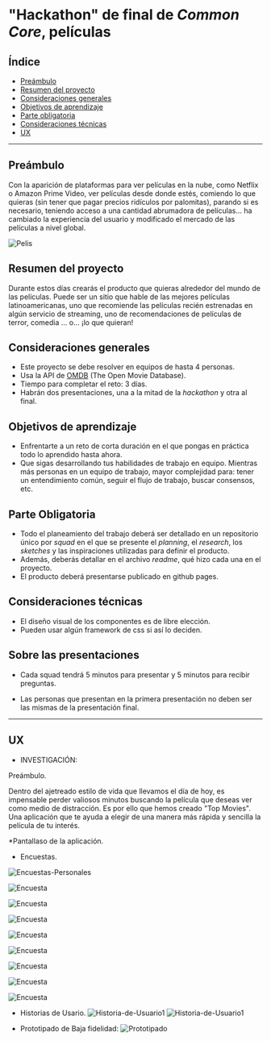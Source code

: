 # "Hackathon" de final de _Common Core_, películas

## Índice

- [Preámbulo](#preámbulo)
- [Resumen del proyecto](#resumen-del-proyecto)
- [Consideraciones generales](#consideraciones-generales)
- [Objetivos de aprendizaje](#objetivos-de-aprendizaje)
- [Parte obligatoria](#parte-obligatoria)
- [Consideraciones técnicas](#consideraciones-técnicas)
- [UX](#UX)

---

## Preámbulo

Con la aparición de plataformas para ver películas en la nube, como Netflix o
Amazon Prime Video, ver películas desde donde estés, comiendo lo que quieras
(sin tener que pagar precios ridículos por palomitas), parando si es necesario, teniendo acceso a una cantidad
abrumadora de películas... ha cambiado la experiencia del usuario
y modificado el mercado de las películas a nivel global.

![Pelis](https://media.giphy.com/media/NipFetnQOuKhW/giphy.gif)

## Resumen del proyecto

Durante estos días crearás el producto que quieras alrededor del mundo
de las películas. Puede ser un sitio que hable de las mejores películas
latinoamericanas, uno que recomiende las películas recién estrenadas en algún servicio de streaming, uno de recomendaciones de películas de terror,
comedia ... o... ¡lo que quieran!

## Consideraciones generales

- Este proyecto se debe resolver en equipos de hasta 4 personas.
- Usa la API de [OMDB](http://www.omdbapi.com/) (The Open Movie Database).
- Tiempo para completar el reto: 3 días.
- Habrán dos presentaciones, una a la mitad de la _hackathon_ y otra al final.

## Objetivos de aprendizaje

- Enfrentarte a un reto de corta duración en el que pongas
  en práctica todo lo aprendido hasta ahora.
- Que sigas desarrollando tus habilidades de trabajo en equipo. Mientras más
  personas en un equipo de trabajo, mayor complejidad para: tener un
  entendimiento común, seguir el flujo de trabajo, buscar consensos, etc.

## Parte Obligatoria

- Todo el planeamiento del trabajo deberá ser detallado en un repositorio único
  por _squad_ en el que se presente el _planning_, el _research_, los _sketches_
  y las inspiraciones utilizadas para definir el producto.
- Además, deberás detallar en el archivo _readme_, qué hizo cada una en el
  proyecto.
- El producto deberá presentarse publicado en github pages.

## Consideraciones técnicas

- El diseño visual de los componentes es de libre elección.
- Pueden usar algún framework de css si así lo deciden.

## Sobre las presentaciones

- Cada squad tendrá 5 minutos para presentar y 5 minutos para recibir preguntas.

- Las personas que presentan en la primera presentación no deben ser las mismas de la presentación final.
--- 

## UX

- INVESTIGACIÓN:


Preámbulo.


Dentro del ajetreado estilo de vida que llevamos el día de hoy, es impensable perder valiosos minutos buscando la película que deseas ver como medio de distracción. Es por ello que hemos creado "Top Movies". Una aplicación que te ayuda a elegir de una manera más rápida y sencilla la película de tu interés.

*Pantallaso de la aplicación.


- Encuestas.


![Encuestas-Personales](./img/Encuestas-pers.jpg)


![Encuesta](./img/Encuesta.png)


![Encuesta](./img/Encuesta1.png)


![Encuesta](./img/Encuesta2.png)


![Encuesta](./img/Encuesta3.png)


![Encuesta](./img/Encuesta4.png)


![Encuesta](./img/Encuesta5.png)


![Encuesta](./img/Encuesta6.png)


![Encuesta](./img/Encuesta7.png)



- Historias de Usario.
![Historia-de-Usuario1](./img/HistoriaU1.jpg)
![Historia-de-Usuario1](./img/HistoriaU2.jpg)


- Prototipado de Baja fidelidad:
![Prototipado](./img/Prototipo-baja.jpg)